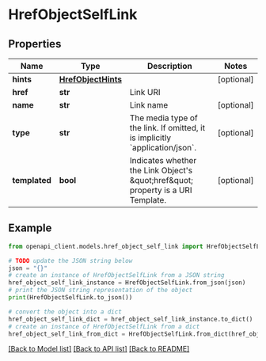 # HrefObjectSelfLink


## Properties

Name | Type | Description | Notes
------------ | ------------- | ------------- | -------------
**hints** | [**HrefObjectHints**](HrefObjectHints.md) |  | [optional] 
**href** | **str** | Link URI | 
**name** | **str** | Link name | [optional] 
**type** | **str** | The media type of the link. If omitted, it is implicitly &#x60;application/json&#x60;. | [optional] 
**templated** | **bool** | Indicates whether the Link Object&#39;s \&quot;href\&quot; property is a URI Template. | [optional] 

## Example

```python
from openapi_client.models.href_object_self_link import HrefObjectSelfLink

# TODO update the JSON string below
json = "{}"
# create an instance of HrefObjectSelfLink from a JSON string
href_object_self_link_instance = HrefObjectSelfLink.from_json(json)
# print the JSON string representation of the object
print(HrefObjectSelfLink.to_json())

# convert the object into a dict
href_object_self_link_dict = href_object_self_link_instance.to_dict()
# create an instance of HrefObjectSelfLink from a dict
href_object_self_link_from_dict = HrefObjectSelfLink.from_dict(href_object_self_link_dict)
```
[[Back to Model list]](../README.md#documentation-for-models) [[Back to API list]](../README.md#documentation-for-api-endpoints) [[Back to README]](../README.md)



